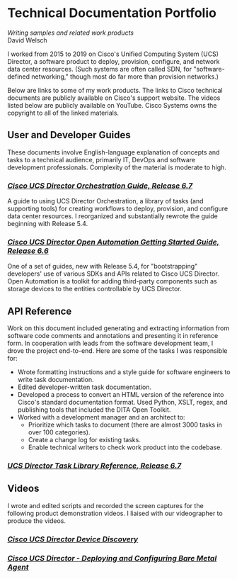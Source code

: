 # Technical Documentation Portfolio
_Writing samples and related work products_
<br>
David Welsch

I worked from 2015 to 2019 on Cisco's Unified Computing System (UCS) Director, a software product to deploy, provision, configure, and network data center resources. (Such systems are often called SDN, for "software-defined networking," though most do far more than provision networks.)

Below are links to some of my work products. The links to Cisco technical documents are publicly available on Cisco's support website. The videos listed below are publicly available on YouTube. Cisco Systems owns the copyright to all of the linked materials.

## User and Developer Guides

These documents involve English-language explanation of concepts and tasks to a technical audience, primarily IT, DevOps and software development professionals. Complexity of the material is moderate to high.

### _[Cisco UCS Director Orchestration Guide, Release 6.7](https://www.cisco.com/c/en/us/td/docs/unified_computing/ucs/ucs-director/orchestration-guide/6-7/cisco-ucs-director-orchestration-67.html)_
A guide to using UCS Director Orchestration, a library of tasks (and supporting tools) for creating workflows to deploy, provision, and configure data center resources. I reorganized and substantially rewrote the guide beginning with Release 5.4. 

### _[Cisco UCS Director Open Automation Getting Started Guide, Release 6.6](https://www.cisco.com/c/en/us/td/docs/unified_computing/ucs/ucs-director/open-automation-getting-started-guide/6-6/cisco-ucs-director-open-automation-getting-started-66.html)_
One of a set of guides, new with Release 5.4, for "bootstrapping" developers' use of various SDKs and APIs related to Cisco UCS Director. Open Automation is a toolkit for adding third-party components such as storage devices to the entities controllable by UCS Director.


## API Reference

Work on this document included generating and extracting information from software code comments and annotations and presenting it in reference form. In cooperation with leads from the software development team, I drove the project end-to-end. Here are some of the tasks I was responsible for:
- Wrote formatting instructions and a style guide for software engineers to write task documentation.
- Edited developer-written task documentation.
- Developed a process to convert an HTML version of the reference into Cisco's standard documentation format. Used Python, XSLT, regex, and publishing tools that included the DITA Open Toolkit.
- Worked with a development manager and an architect to:
  - Prioritize which tasks to document (there are almost 3000 tasks in over 100 categories).
  - Create a change log for existing tasks.
  - Enable technical writers to check work product into the codebase.

### _[UCS Director Task Library Reference, Release 6.7](https://www.cisco.com/c/en/us/td/docs/unified_computing/ucs/ucs-director/task-library-reference/6-7/cisco_ucs_director_task_library_reference_6700.html)_

## Videos

I wrote and edited scripts and recorded the screen captures for the following product demonstration videos. I liaised with our videographer to produce the videos.

### _[Cisco UCS Director Device Discovery](https://www.youtube.com/watch?v=hkhvwo1pbmk&list=PLIlKAL_0d4EzcD9Eb5Xeff6eDIUwD3Bm2&index=3&t=0s)_

### _[Cisco UCS Director - Deploying and Configuring Bare Metal Agent](https://www.youtube.com/watch?v=S380fK6Q0ys&list=PLIlKAL_0d4EzcD9Eb5Xeff6eDIUwD3Bm2&index=8&t=0s)_
